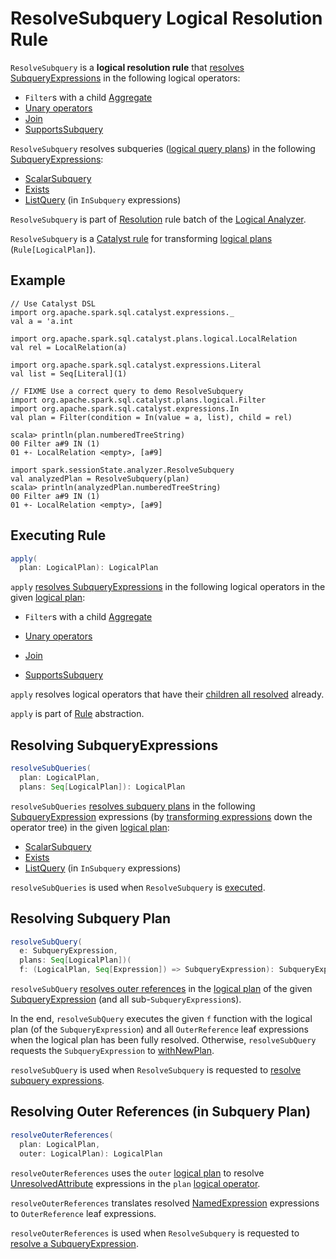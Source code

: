 # ResolveSubquery Logical Resolution Rule

`ResolveSubquery` is a **logical resolution rule** that [resolves SubqueryExpressions](#apply) in the following logical operators:

* `Filter`s with a child [Aggregate](../logical-operators/Aggregate.md)
* [Unary operators](../logical-operators/LogicalPlan.md#UnaryNode)
* [Join](../logical-operators/Join.md)
* [SupportsSubquery](../logical-operators/SupportsSubquery.md)

`ResolveSubquery` resolves subqueries ([logical query plans](../logical-operators/LogicalPlan.md)) in the following [SubqueryExpressions](../expressions/SubqueryExpression.md):

* [ScalarSubquery](../expressions/ExecSubqueryExpression-ScalarSubquery.md)
* [Exists](../expressions/Exists.md)
* [ListQuery](../expressions/ListQuery.md) (in `InSubquery` expressions)

`ResolveSubquery` is part of [Resolution](../Analyzer.md#Resolution) rule batch of the [Logical Analyzer](../Analyzer.md).

`ResolveSubquery` is a [Catalyst rule](../catalyst/Rule.md) for transforming [logical plans](../logical-operators/LogicalPlan.md) (`Rule[LogicalPlan]`).

## Example

```text
// Use Catalyst DSL
import org.apache.spark.sql.catalyst.expressions._
val a = 'a.int

import org.apache.spark.sql.catalyst.plans.logical.LocalRelation
val rel = LocalRelation(a)

import org.apache.spark.sql.catalyst.expressions.Literal
val list = Seq[Literal](1)

// FIXME Use a correct query to demo ResolveSubquery
import org.apache.spark.sql.catalyst.plans.logical.Filter
import org.apache.spark.sql.catalyst.expressions.In
val plan = Filter(condition = In(value = a, list), child = rel)

scala> println(plan.numberedTreeString)
00 Filter a#9 IN (1)
01 +- LocalRelation <empty>, [a#9]

import spark.sessionState.analyzer.ResolveSubquery
val analyzedPlan = ResolveSubquery(plan)
scala> println(analyzedPlan.numberedTreeString)
00 Filter a#9 IN (1)
01 +- LocalRelation <empty>, [a#9]
```

## <span id="apply"> Executing Rule

```scala
apply(
  plan: LogicalPlan): LogicalPlan
```

`apply` [resolves SubqueryExpressions](#resolveSubQueries) in the following logical operators in the given [logical plan](../logical-operators/LogicalPlan.md):

* `Filter`s with a child [Aggregate](../logical-operators/Aggregate.md)

* [Unary operators](../logical-operators/LogicalPlan.md#UnaryNode)

* [Join](../logical-operators/Join.md)

* [SupportsSubquery](../logical-operators/SupportsSubquery.md)

`apply` resolves logical operators that have their [children all resolved](../logical-operators/LogicalPlan.md#childrenResolved) already.

`apply` is part of [Rule](../catalyst/Rule.md#apply) abstraction.

## <span id="resolveSubQueries"> Resolving SubqueryExpressions

```scala
resolveSubQueries(
  plan: LogicalPlan,
  plans: Seq[LogicalPlan]): LogicalPlan
```

`resolveSubQueries` [resolves subquery plans](#resolveSubQuery) in the following [SubqueryExpression](../expressions/SubqueryExpression.md) expressions (by [transforming expressions](../catalyst/QueryPlan.md#transformExpressions) down the operator tree) in the given [logical plan](../logical-operators/LogicalPlan.md):

* [ScalarSubquery](../expressions/ExecSubqueryExpression-ScalarSubquery.md)
* [Exists](../expressions/Exists.md)
* [ListQuery](../expressions/ListQuery.md) (in `InSubquery` expressions)

`resolveSubQueries` is used when `ResolveSubquery` is [executed](#apply).

## <span id="resolveSubQuery"> Resolving Subquery Plan

```scala
resolveSubQuery(
  e: SubqueryExpression,
  plans: Seq[LogicalPlan])(
  f: (LogicalPlan, Seq[Expression]) => SubqueryExpression): SubqueryExpression
```

`resolveSubQuery` [resolves outer references](#resolveOuterReferences) in the [logical plan](../expressions/SubqueryExpression.md#plan) of the given [SubqueryExpression](../expressions/SubqueryExpression.md) (and all sub-`SubqueryExpression`s).

In the end, `resolveSubQuery` executes the given `f` function with the logical plan (of the `SubqueryExpression`) and all `OuterReference` leaf expressions when the logical plan has been fully resolved. Otherwise, `resolveSubQuery` requests the `SubqueryExpression` to [withNewPlan](../expressions/SubqueryExpression.md#withNewPlan).

`resolveSubQuery` is used when `ResolveSubquery` is requested to [resolve subquery expressions](#resolveSubQueries).

## <span id="resolveOuterReferences"> Resolving Outer References (in Subquery Plan)

```scala
resolveOuterReferences(
  plan: LogicalPlan,
  outer: LogicalPlan): LogicalPlan
```

`resolveOuterReferences` uses the `outer` [logical plan](../logical-operators/LogicalPlan.md) to resolve [UnresolvedAttribute](../expressions/UnresolvedAttribute.md) expressions in the `plan` [logical operator](../logical-operators/LogicalPlan.md).

`resolveOuterReferences` translates resolved [NamedExpression](../expressions/NamedExpression.md) expressions to `OuterReference` leaf expressions.

`resolveOuterReferences` is used when `ResolveSubquery` is requested to [resolve a SubqueryExpression](#resolveSubQuery).
